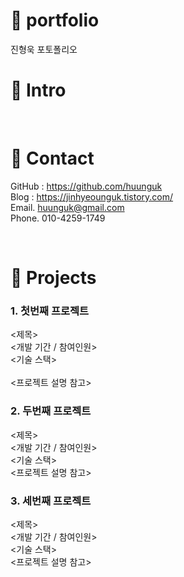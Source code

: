 # 📌 portfolio

진형욱 포토폴리오

# 📌 Intro

<br>

# 📌 Contact
GitHub : https://github.com/huunguk <br>
Blog : https://jinhyeounguk.tistory.com/ <br>
Email. huunguk@gmail.com <br>
Phone. 010-4259-1749<br>

<br>

# 📌 Projects 
### 1. 첫번째 프로젝트
  <제목><br>
  <개발 기간 / 참여인원><br>
  <기술 스택><br><br>
  <프로젝트 설명 참고><br>


### 2. 두번째 프로젝트
  <제목><br>
  <개발 기간 / 참여인원><br>
  <기술 스택><br>
  <프로젝트 설명 참고><br>
  

### 3. 세번째 프로젝트
  <제목><br>
  <개발 기간 / 참여인원><br>
  <기술 스택><br>
  <프로젝트 설명 참고><br>
